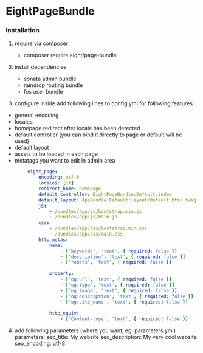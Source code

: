 # EightPageBundle

### Installation

1. require via composer
    - composer require eight/page-bundle


2. install dependencies
    - sonata admin bundle
    - raindrop routing bundle
    - fos user bundle

3. configure
inside  add following lines to config.yml for following features:
  - general encoding
  - locales
  - homepage redirect after locale has been detected
  - default controller (you can bind it directly to page or default will be used)
  - default layout
  - assets to be loaded in each page
  - metatags you want to edit in admin area
        
```yml
        eight_page:
            encoding: utf-8
            locales: [it]
            redirect_home: homepage
            default_controller: EightPageBundle:Default:index
            default_layout: AppBundle:Default:layout/default.html.twig
            js:
                - /bundles/app/js/bootstrap.min.js
                - /bundles/app/js/main.js
            css:
                - /bundles/app/css/bootstrap.min.css
                - /bundles/app/css/main.css
            http_metas:
                name:
                    - ['keywords', 'text', { required: false }]
                    - ['description', 'text', { required: false }]
                    - ['robots', 'text', { required: false }]
        
                property:
                    - ['og:url', 'text', { required: false }]
                    - ['og:type', 'text', { required: false }]
                    - ['og:image', 'text', { required: false }]
                    - ['og:description', 'text', { required: false }]
                    - ['og:site_name', 'text', { required: false }]
        
                http_equiv:
                    - ['Content-type', 'text', { required: false }]
```

4. add following parameters (where you want, eg: parameters.yml)
parameters:
    seo_title: My website
    seo_description: My very cool website
    seo_encoding: utf-8

